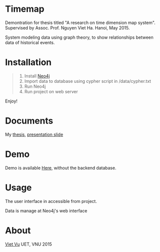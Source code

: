 # Timemap
Demontration for thesis titled "A research on time dimension map system". Supervised by Assoc. Prof. Nguyen Viet Ha.
Hanoi, May 2015.

System modeling data using graph theory, to show relationships between data of historical events.

# Installation

>1. Install [Neo4j](neo4j.com)
>2. Import data to database using cypher script in /data/cypher.txt
>3. Run Neo4j 
>4. Run project on web server

Enjoy!

# Documents
My [thesis](/raw/master/assets/thesis.pdf), [presentation slide](/raw/master/assets/slide.pdf)

# Demo
Demo is available [Here](https://github.com/vietvudanh/timemap), without the backend database.

# Usage

The user interface in accessible from project.

Data is manage at Neo4j's web interface

# About
[Viet Vu](mailto:vietvudanh@gmail.com)
UET, VNU 2015